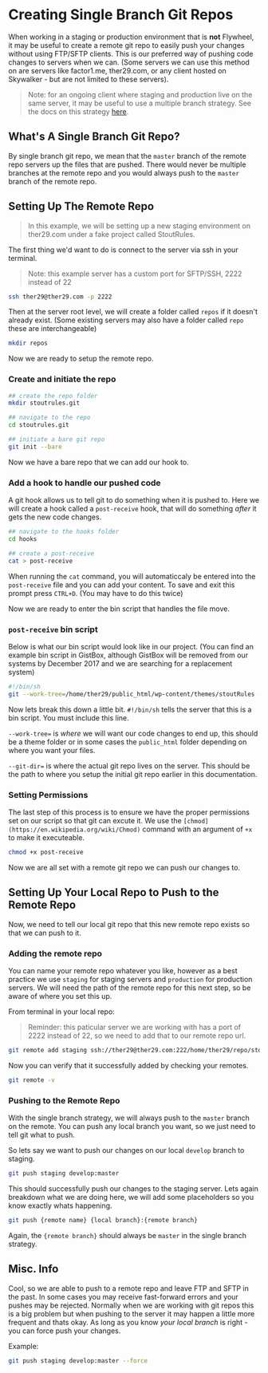 # Creating Single Branch Git Repos 

When working in a staging or production environment that is **not** Flywheel, it may be useful to create a remote git repo to easily push your changes without using FTP/SFTP clients. This is our preferred way of pushing code changes to servers when we can. (Some servers we can use this method on are servers like factor1.me, ther29.com, or any client hosted on Skywalker - but are not limited to these servers).

>Note: for an ongoing client where staging and production live on the same server, it may be useful to use a multiple branch strategy. See the docs on this strategy [here](https://github.com/factor1/developer-resources/blob/master/remote%20server%20repos/multi-branch-repos.md).

## What's A Single Branch Git Repo?
By single branch git repo, we mean that the `master` branch of the remote repo servers up the files that are pushed. There would never be multiple branches at the remote repo and you would always push to the `master` branch of the remote repo. 

## Setting Up The Remote Repo
> In this example, we will be setting up a new staging environment on ther29.com under a fake project called StoutRules.

The first thing we'd want to do is connect to the server via ssh in your terminal.

>Note: this example server has a custom port for SFTP/SSH, 2222 instead of 22

```sh
ssh ther29@ther29.com -p 2222
```

Then at the server root level, we will create a folder called `repos` if it doesn't already exist. (Some existing servers may also have a folder called `repo` these are interchangeable)

```sh
mkdir repos
```

Now we are ready to setup the remote repo.

### Create and initiate the repo
```sh
## create the repo folder
mkdir stoutrules.git 

## navigate to the repo
cd stoutrules.git

## initiate a bare git repo
git init --bare
```

Now we have a bare repo that we can add our hook to.

### Add a hook to handle our pushed code 
A git hook allows us to tell git to do something when it is pushed to. Here we will create a hook called a `post-receive` hook, that will do something _after_ it gets the new code changes.

```sh
## navigate to the hooks folder 
cd hooks

## create a post-receive
cat > post-receive
```

When running the `cat` command, you will automaticcaly be entered into the `post-receive` file and you can add your content. To save and exit this prompt press `CTRL+D`. (You may have to do this twice)

Now we are ready to enter the bin script that handles the file move.

### `post-receive` bin script
Below is what our bin script would look like in our project. (You can find an example bin script in GistBox, although GistBox will be removed from our systems by December 2017 and we are searching for a replacement system)

```sh
#!/bin/sh
git --work-tree=/home/ther29/public_html/wp-content/themes/stoutRules --git-dir=/home/ther29/repos/stoutrules.git checkout -f
```

Now lets break this down a little bit. `#!/bin/sh` tells the server that this is a bin script. You must include this line.

`--work-tree=` is _where_ we will want our code changes to end up, this should be a theme folder or in some cases the `public_html` folder depending on where you want your files.

`--git-dir=` is where the actual git repo lives on the server. This should be the path to where you setup the initial git repo earlier in this documentation. 

### Setting Permissions
The last step of this process is to ensure we have the proper permissions set on our script so that git can excute it. We use the `[chmod](https://en.wikipedia.org/wiki/Chmod)` command with an argument of `+x` to make it executeable. 

```sh
chmod +x post-receive
```

Now we are all set with a remote git repo we can push our changes to. 

## Setting Up Your Local Repo to Push to the Remote Repo
Now, we need to tell our local git repo that this new remote repo exists so that we can push to it.

### Adding the remote repo
You can name your remote repo whatever you like, however as a best practice we use `staging` for staging servers and `production` for production servers. We will need the path of the remote repo for this next step, so be aware of where you set this up.

From terminal in your local repo:

>Reminder: this paticular server we are working with has a port of 2222 instead of 22, so we need to add that to our remote repo url.

```sh
git remote add staging ssh://ther29@ther29.com:222/home/ther29/repo/stoutrules.git
```

Now you can verify that it successfully added by checking your remotes.

```sh
git remote -v
```

### Pushing to the Remote Repo
With the single branch strategy, we will always push to the `master` branch on the remote. You can push any local branch you want, so we just need to tell git what to push.

So lets say we want to push our changes on our local `develop` branch to staging.

```sh
git push staging develop:master
```

This should successfully push our changes to the staging server. Lets again breakdown what we are doing here, we will add some placeholders so you know exactly whats happening.

```sh
git push {remote name} {local branch}:{remote branch}
```

Again, the `{remote branch}` should always be `master` in the single branch strategy. 

## Misc. Info
Cool, so we are able to push to a remote repo and leave FTP and SFTP in the past. In some cases you may receive fast-forward errors and your pushes may be rejected. Normally when we are working with git repos this is a big problem but when pushing to the server it may happen a little more frequent and thats okay. As long as you know _your local branch_ is right - you can force push your changes.

Example:
```sh
git push staging develop:master --force
```
